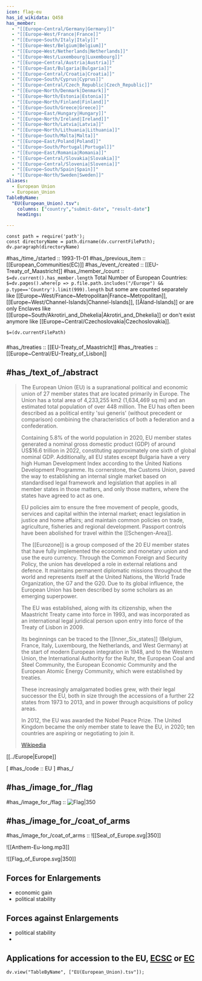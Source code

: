 ```yaml
---
icon: flag-eu
has_id_wikidata: Q458 
has_member:
  - "[[Europe~Central/Germany|Germany]]"
  - "[[Europe~West/France|France]]"
  - "[[Europe~South/Italy|Italy]]"
  - "[[Europe~West/Belgium|Belgium]]"
  - "[[Europe~West/Netherlands|Netherlands]]"
  - "[[Europe~West/Luxembourg|Luxembourg]]"
  - "[[Europe~Central/Austria|Austria]]"
  - "[[Europe~East/Bulgaria|Bulgaria]]"
  - "[[Europe~Central/Croatia|Croatia]]"
  - "[[Europe~South/Cyprus|Cyprus]]"
  - "[[Europe~Central/Czech_Republic|Czech_Republic]]"
  - "[[Europe~North/Denmark|Denmark]]"
  - "[[Europe~North/Estonia|Estonia]]"
  - "[[Europe~North/Finland|Finland]]"
  - "[[Europe~South/Greece|Greece]]"
  - "[[Europe~East/Hungary|Hungary]]"
  - "[[Europe~North/Ireland|Ireland]]"
  - "[[Europe~North/Latvia|Latvia]]"
  - "[[Europe~North/Lithuania|Lithuania]]"
  - "[[Europe~South/Malta|Malta]]"
  - "[[Europe~East/Poland|Poland]]"
  - "[[Europe~South/Portugal|Portugal]]"
  - "[[Europe~East/Romania|Romania]]"
  - "[[Europe~Central/Slovakia|Slovakia]]"
  - "[[Europe~Central/Slovenia|Slovenia]]"
  - "[[Europe~South/Spain|Spain]]"
  - "[[Europe~North/Sweden|Sweden]]"
aliases:
  - European Union
  - European_Union
TableByName:
  "EU(European_Union).tsv":
    columns: ["country","submit-date", "result-date"]
    headings:  

---
```



```dataviewjs
const path = require('path');
const directoryName = path.dirname(dv.currentFilePath);
dv.paragraph(directoryName)

```


#has_/time_/started :: 1993-11-01 
#has_/previous_item :: [[European_Communities(EC)]] 
#has_/event_/created :: [[EU-Treaty_of_Maastricht]] 
#has_/member_/count :: `$=dv.current().has_member.length` 
Total Number of European Countries: `$=dv.pages().where(p => p.file.path.includes("/Europe") && p.type=='Country').limit(999).length` 
but some are counted separately like [[Europe~West/France~Metropolitan|France~Metropolitan]], [[Europe~West/Channel-Islands|Channel-Islands]], [[Åland-Islands]] or are only Enclaves like [[Europe~South/Akrotiri_and_Dhekelia|Akrotiri_and_Dhekelia]] or don't exist anymore like [[Europe~Central/Czechoslovakia|Czechoslovakia]]. 

`$=(dv.currentFilePath)` 

### 

#has_/treaties :: [[EU-Treaty_of_Maastricht]] 
#has_/treaties :: [[Europe~Central/EU-Treaty_of_Lisbon]] 


## #has_/text_of_/abstract 

> The European Union (EU) is a supranational political and economic union of 27 member states that are located primarily in Europe. 
> The Union has a total area of 4,233,255 km2 (1,634,469 sq mi) and an estimated total population of over 448 million. 
> The EU has often been described as a political entity 'sui generis' (without precedent or comparison) 
> combining the characteristics of both a federation and a confederation.
>
> Containing 5.8% of the world population in 2020, 
> EU member states generated a nominal gross domestic product (GDP) of around US$16.6 trillion in 2022, 
> constituting approximately one sixth of global nominal GDP. 
> Additionally, all EU states except Bulgaria have a very high Human Development Index according to the United Nations Development Programme. 
> Its cornerstone, the Customs Union, paved the way to establishing an internal single market based on standardised legal framework and legislation 
> that applies in all member states in those matters, and only those matters, where the states have agreed to act as one. 
> 
> EU policies aim to ensure the free movement of people, goods, services and capital within the internal market; enact legislation in justice and home affairs; 
> and maintain common policies on trade, agriculture, fisheries and regional development. 
> Passport controls have been abolished for travel within the [[Schengen-Area]]. 
> 
> The [[Eurozone]] is a group composed of the 20 EU member states that have fully implemented the economic and monetary union and use the euro currency. 
> Through the Common Foreign and Security Policy, the union has developed a role in external relations and defence. 
> It maintains permanent diplomatic missions throughout the world and represents itself at the United Nations, the World Trade Organization, the G7 and the G20. 
> Due to its global influence, the European Union has been described by some scholars as an emerging superpower.
>
> The EU was established, along with its citizenship, when the Maastricht Treaty came into force in 1993, 
> and was incorporated as an international legal juridical person upon entry into force of the Treaty of Lisbon in 2009. 
> 
> Its beginnings can be traced to the [[Inner_Six_states]] (Belgium, France, Italy, Luxembourg, the Netherlands, and West Germany) 
> at the start of modern European integration in 1948, 
> and to the Western Union, the International Authority for the Ruhr, the European Coal and Steel Community, 
> the European Economic Community and the European Atomic Energy Community, which were established by treaties. 
> 
> These increasingly amalgamated bodies grew, with their legal successor the EU, 
> both in size through the accessions of a further 22 states from 1973 to 2013, 
> and in power through acquisitions of policy areas.
>
> In 2012, the EU was awarded the Nobel Peace Prize. The United Kingdom became the only member state to leave the EU, in 2020; 
> ten countries are aspiring or negotiating to join it.
>
> [Wikipedia](https://en.wikipedia.org/wiki/European%20Union)

[[../Europe|Europe]] 

[ #has_/code  :: EU ] 
#has_/
## #has_/image_for_/flag 

#has_/image_for_/flag ::  ![Flag|350](https://upload.wikimedia.org/wikipedia/commons/b/b7/Flag_of_Europe.svg)

## #has_/image_for_/coat_of_arms 
#has_/image_for_/coat_of_arms :: ![[Seal_of_Europe.svg|350]]

![[Anthem-Eu-long.mp3]]

![[Flag_of_Europe.svg|350]]


## Forces for Enlargements 

- economic gain  
- political stability  

## Forces against Enlargements 

- political stability 
- 

## Applications for accession to the EU, [ECSC](https://en.wikipedia.org/wiki/European_Coal_and_Steel_Community "European Coal and Steel Community") or [EC](https://en.wikipedia.org/wiki/European_Communities "European Communities")

```dataviewjs
dv.view("TableByName", ["EU(European_Union).tsv"]);
```

